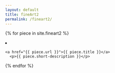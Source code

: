 ```yaml
---
layout: default
title: fineArt2
permalink: /fineart2/
---
```


{% for piece in site.fineart2 %}
  <li>

    <a href="{{ piece.url }}">{{ piece.title }}</a>
      <p>{{ piece.short-description }}</p> 
  </li>
{% endfor %}

